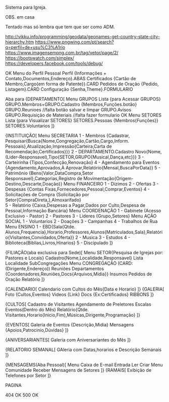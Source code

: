 Sistema para Igreja.

OBS. em casa

Tentado mas só lembra que tem que ser como ADM.

http://vikku.info/programming/geodata/geonames-get-country-state-city-hierarchy.htm
https://www.pngwing.com/pt/search?q=perfil+de+usu%C3%A1rio
https://www.imagensempng.com.br/tag/vetor/page/2/
https://bootswatch.com/simplex/
https://developers.facebook.com/tools/debug/

OK Menu do Perfil Pessoal
    Perfil {Informações + Contato,Documentos,Endereço}.ABAS
    Certificados {Cartão de Membro,Cargo{em forma de Patente}}.CARD
    Pedidos de Oração {Pedido, Listagem}.CARD
    Configuração {Senha,Theme}.FORMULARIO

Aba para {DEPARTAMENTO[
Menu GRUPOS 
    Lista {para Acessar GRUPOS}
    GRUPO.Membros+GRUPO.Cadastro {Membros,Funções.botão}
    GRUPO.Reunioes //falta botão salvar e limpar
    GRUPO.Avisos 
    GRUPO.Requisição de Materiais //falta fazer formulario
OK Menu SETORES
    Lista {para Visualizar SETORES}
    SETORES.Pessoas {Membros{Funções}}
    SETORES.Voluntarios
]}

{INSTITUIÇÃO[
Menu SECRETARIA
    1 - Membros {Cadastrar, Pesquisar{Busca{Nome,Congregação,Cartão,Cargo,Inform. 		Pessoais},Atualização,Impressão{Carteira,Carta de Recomendação,Certificados}}}
    2 - DEPARTAMENTO.Cadastro Novo{Nome,(Lider-Responsavel),Tipo{SETOR,GRUPO{Musical,Dança,etc}}}
    3 - Carteirinha {Tipos,Confecção,Renovação}
    4 - Agendamento para Eventos {Agendamento,Aprovados,À Aprovar,Relatório{Mensal,BuscaPorData}}
    5 - Patrimônio {Bens{Valor,DataCompra,Setor Responsavel},Categorias,Registro de  Movimentação{Origem-Destino,Descarte,Doação}}
Menu FINANCEIRO
    1 - Dizimos
    2 - Ofertas
    3 - Despesas {Contas Fixas,Fornecedores,Pessoal,Comprar,Eventos}
    4 - Solicitações de Compra {Solicitação por Setor{CompraDireta,},Almoxarifado}    
    5 - Relatório {Caixa,Despesas a Pagar,Dados por Culto,Despesa de Pessoal,Informação Bancária}
Menu COORDENAÇÃO
    1 - Gabinete (Acesso Exclusivo - Pastor)
    2 - Pastores
    3 - Lideres {Grupo,Setores}
Menu AÇÃO SOCIAL
    1 - Voluntarios
    2 - Doações
    3 - Campanhas
    4 - Trabalhos de Rua
Menu ENSINO
    1 - EBD{Sala{Qtde. Alunos,Frequencia},Horario,Professores,Alunos{Matriculados,Sala},Relatório{Visitantes,Convidados,Oferta}}
    2 - Musica
    3 - Estudos
    4 - Biblioteca{Biblias,Livros,Hinarios}
    5 - Discipulado
]}

{FILIAÇÃO(aba exclusiva para Sede)[
Menu SETOR{Pesquisa de Igrejas por: Pastores e Locais}
    Cadastro{Nome,Localidade,Responsavel}
    Lista
    Localidade
    SubCongregações
Menu CONGREGAÇÃO (CARD: (Dirigente,Endereço))
    Reuniões
    Departamentos {Coordenadores,Reuniões,Docs{Arquivos,Midia}}
    Insumos
    Pedidos de Oração
    Relatório
]}

{CALENDARIO[
    Calendario com Cultos do Mês{Data e Horario}
]}
{GALERIA[
    Foto {Cultos,Eventos}
    Videos {Link}
    Docs {Ex:Certificados} RIBBONS
]}

{CULTOS[
    Cadastro de Visitantes
    Agendamento de Preletores
    Escalas
    Eventos(Dentro do Mês)
    Relatório{Qtde. Visitantes,Horario(Inicio,Fim),Músicas,Dirigente,Programação}
]}

{EVENTOS[
    Galeria de Eventos {Descrição,Midia}
    Mensagens {Apoios,Patrocinio,Dúvidas}
]}

{ANIVERSARIANTES[
    Galeria com Aniversariantes do Mês
]}

{RELATORIO SEMANAL[
    GAleria com Datas,horarios e Descrição Semanais 
]}

{MENSAGEMS(Aba Pessoal)[
Menu Caixa de E-mail
    Entrada
    Ler
    Criar
Menu Comunidade
    Receber Mensagens de Setores
]}
{RAMAIS[
    Exibição de Telefones por Setor
]}

PAGINA

404 OK
500 OK
